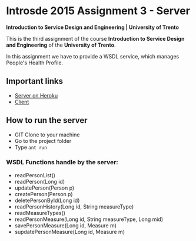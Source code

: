 # Introsde 2015 Assignment 3 - Server

**Introduction to Service Design and Engineering | University of Trento**

This is the third assignment of the course **Introduction to Service Design and Engineering** of the **University of Trento**.

In this assignment we have to provide a WSDL service, which manages People's Health Profile.

## Important links

* [Server on Heroku][1]
* [Client][2]


## How to run the server

* GIT Clone to your machine
* Go to the project folder 
* Type `ant run`

### WSDL Functions handle by the server:

* readPersonList()
* readPerson(Long id)
* updatePerson(Person p)
* createPerson(Person p)
* deletePersonById(Long id)
* readPersonHistory(Long id, String measureType)
* readMeasureTypes()
* readPersonMeasure(Long id, String measureType, Long mid)
* savePersonMeasure(Long id, Measure m)
* supdatePersonMeasure(Long id, Measure m)



[1]: https://rocky-harbor-4297.herokuapp.com/ws/people?wsdl
[2]: https://github.com/DamianFox/introsde-2015-assignment-3-client
